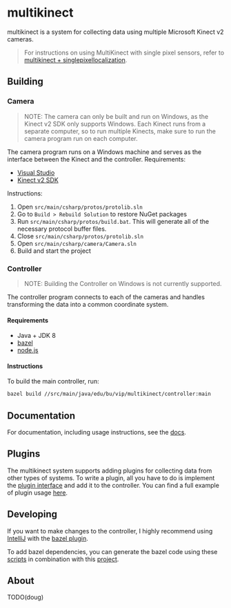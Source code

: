 # multikinect


multikinect is a system for collecting data using multiple Microsoft Kinect v2 cameras. 

> For instructions on using MultiKinect with single pixel sensors, refer to 
> [multikinect + singlepixellocalization](https://github.com/bu-vip/singlepixellocalization/tree/master/src/main/java/edu/bu/vip/singlepixel/multikinect).

## Building
### Camera
> NOTE: The camera can only be built and run on Windows, as the Kinect v2 SDK only supports Windows. Each Kinect runs from a separate computer, so to run multiple Kinects, make sure to run the camera program run on each computer.

The camera program runs on a Windows machine and serves as the interface between the Kinect and the controller.
Requirements:
* [Visual Studio](https://www.visualstudio.com/)
* [Kinect v2 SDK](https://www.microsoft.com/en-us/download/details.aspx?id=44561)

Instructions:
1. Open `src/main/csharp/protos/protolib.sln`
2. Go to `Build > Rebuild Solution` to restore NuGet packages
3. Run `src/main/csharp/protos/build.bat`. This will generate all of the necessary protocol buffer files.
4. Close `src/main/csharp/protos/protolib.sln`
5. Open `src/main/csharp/camera/Camera.sln`
6. Build and start the project

### Controller
> NOTE: Building the Controller on Windows is not currently supported.

The controller program connects to each of the cameras and handles transforming the data into a common coordinate system.

#### Requirements
* Java + JDK 8
* [bazel](https://bazel.build/)
* [node.js](https://nodejs.org/en/)

#### Instructions

To build the main controller, run:
```bash
bazel build //src/main/java/edu/bu/vip/multikinect/controller:main
```

## Documentation
For documentation, including usage instructions, see the [docs](docs/).


## Plugins
The multikinect system supports adding plugins for collecting data from other types of systems.
To write a plugin, all you have to do is implement the 
[plugin interface](src/main/java/edu/bu/vip/multikinect/controller/plugin/Plugin.java) 
and add it to the controller.
You can find a full example of plugin usage 
[here](https://github.com/bu-vip/singlepixellocalization/tree/master/src/main/java/edu/bu/vip/singlepixel/multikinect).

## Developing
If you want to make changes to the controller, I highly recommend using 
[IntelliJ](https://www.jetbrains.com/idea/) 
with the [bazel plugin](https://github.com/bazelbuild/intellij).

To add bazel dependencies, you can generate the bazel code using these [scripts](scripts/deps) 
in combination with this [project](https://github.com/Dig-Doug/bazel-deps).

## About
TODO(doug)
